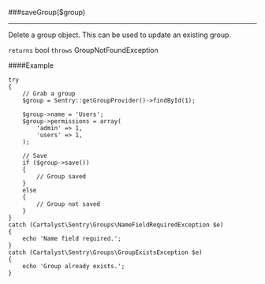 <a id="saveGroup"></a>
###saveGroup($group)

----------

Delete a group object.  This can be used to update an existing group.

`returns` bool
`throws`  GroupNotFoundException

####Example

	try
	{
		// Grab a group
		$group = Sentry::getGroupProvider()->findById(1);

		$group->name = 'Users';
		$group->permissions = array(
			'admin' => 1,
			'users' => 1,
		);

		// Save
		if ($group->save())
		{
			// Group saved
		}
		else
		{
			// Group not saved
		}
	}
	catch (Cartalyst\Sentry\Groups\NameFieldRequiredException $e)
	{
		echo 'Name field required.';
	}
	catch (Cartalyst\Sentry\Groups\GroupExistsException $e)
	{
		echo 'Group already exists.';
	}